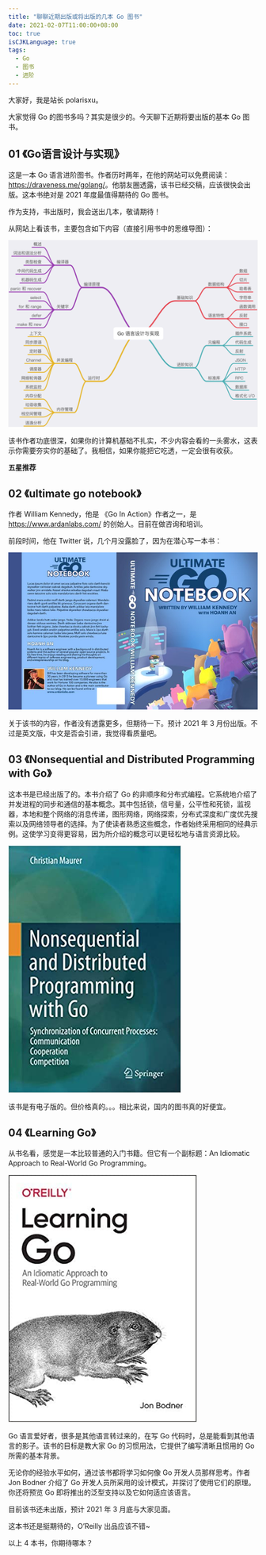 ```yaml
---
title: "聊聊近期出版或将出版的几本 Go 图书"
date: 2021-02-07T11:00:00+08:00
toc: true
isCJKLanguage: true
tags: 
  - Go
  - 图书
  - 进阶
---
```


大家好，我是站长 polarisxu。

大家觉得 Go 的图书多吗？其实是很少的。今天聊下近期将要出版的基本 Go 图书。

## 01 《Go语言设计与实现》

这是一本 Go 语言进阶图书。作者历时两年，在他的网站可以免费阅读：<https://draveness.me/golang/>。他朋友圈透露，该书已经交稿，应该很快会出版。这本书绝对是 2021 年度最值得期待的 Go 图书。

作为支持，书出版时，我会送出几本，敬请期待！

从网站上看该书，主要包含如下内容（直接引用书中的思维导图）：

![](imgs/draveness-01.png)

该书作者功底很深，如果你的计算机基础不扎实，不少内容会看的一头雾水，这表示你需要夯实你的基础了。我相信，如果你能把它吃透，一定会很有收获。

**五星推荐**

## 02 《ultimate go notebook》

作者 William Kennedy，他是 《Go In Action》作者之一，是 <https://www.ardanlabs.com/> 的创始人。目前在做咨询和培训。

前段时间，他在 Twitter 说，几个月没露脸了，因为在潜心写一本书：

![](imgs/goinggodotnet.jpeg)

关于该书的内容，作者没有透露更多，但期待一下。预计 2021 年 3 月份出版。不过是英文版，中文是否会引进，我觉得看质量吧。

## 03 《Nonsequential and Distributed Programming with Go》

这本书是已经出版了的。本书介绍了 Go 的非顺序和分布式编程。它系统地介绍了并发进程的同步和通信的基本概念。其中包括锁，信号量，公平性和死锁，监视器，本地和整个网络的消息传递，图形网络，网络探索，分布式深度和广度优先搜索以及网络领导者的选择。为了使读者熟悉这些概念，作者始终采用相同的经典示例。这使学习变得更容易，因为所介绍的概念可以更轻松地与语言资源比较。

![](imgs/distributed-go.jpg)

该书是有电子版的。但价格真的。。。相比来说，国内的图书真的好便宜。

## 04 《Learning Go》

从书名看，感觉是一本比较普通的入门书籍。但它有一个副标题：An Idiomatic Approach to Real-World Go Programming。

![](imgs/learning-go.jpg)

Go 语言爱好者，很多是其他语言转过来的，在写 Go 代码时，总是能看到其他语言的影子。该书的目标是教大家 Go 的习惯用法，它提供了编写清晰且惯用的 Go 所需的基本背景。

无论你的经验水平如何，通过该书都将学习如何像 Go 开发人员那样思考。作者 Jon Bodner 介绍了 Go 开发人员所采用的设计模式，并探讨了使用它们的原理。你还将预览 Go 即将推出的泛型支持以及它如何适应该语言。

目前该书还未出版，预计 2021 年 3 月底与大家见面。

这本书还是挺期待的，O’Reilly 出品应该不错~

以上 4 本书，你期待哪本？